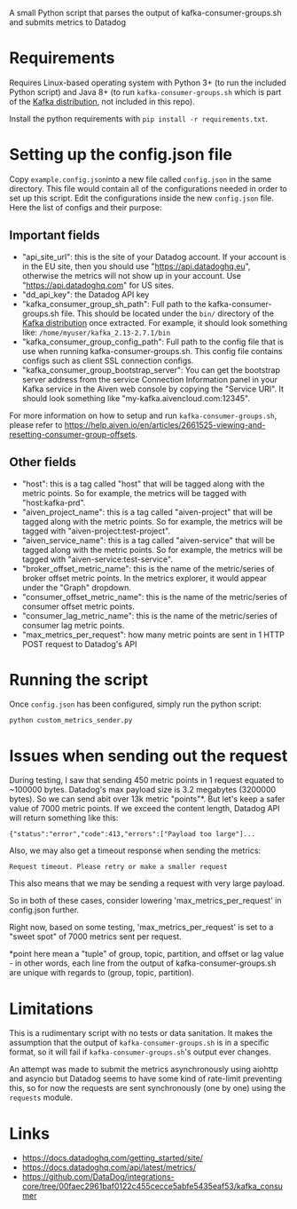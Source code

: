 
A small Python script that parses the output of kafka-consumer-groups.sh and submits metrics to Datadog

# Requirements

Requires Linux-based operating system with Python 3+ (to run the included Python script) and Java 8+ (to run `kafka-consumer-groups.sh` which is part of the [Kafka distribution](https://kafka.apache.org/downloads), not included in this repo).

Install the python requirements with `pip install -r requirements.txt`.

# Setting up the config.json file

Copy `example.config.json`into a new file called `config.json` in the same directory. This file would contain all of the configurations needed in order to set up this script. Edit the configurations inside the new `config.json` file. Here the list of configs and their purpose:

## Important fields
- "api_site_url": this is the site of your Datadog account. If your account is in the EU site, then you should use "https://api.datadoghq.eu", otherwise the metrics will not show up in your account. Use "https://api.datadoghq.com" for US sites.
- "dd_api_key": the Datadog API key
- "kafka_consumer_group_sh_path": Full path to the kafka-consumer-groups.sh file. This should be located under the `bin/` directory of the [Kafka distribution](https://kafka.apache.org/downloads) once extracted. For example, it should look something like: `/home/myuser/kafka_2.13-2.7.1/bin`
- "kafka_consumer_group_config_path": Full path to the config file that is use when running kafka-consumer-groups.sh. This config file contains configs such as client SSL connection configs.
- "kafka_consumer_group_bootstrap_server": You can get the bootstrap server address from the service Connection Information panel in your Kafka service in the Aiven web console by copying the "Service URI". It should look something like "my-kafka.aivencloud.com:12345".

For more information on how to setup and run `kafka-consumer-groups.sh`, please refer to https://help.aiven.io/en/articles/2661525-viewing-and-resetting-consumer-group-offsets.

## Other fields
- "host": this is a tag called "host" that will be tagged along with the metric points. So for example, the metrics will be tagged with "host:kafka-prd".
- "aiven_project_name": this is a tag called "aiven-project" that will be tagged along with the metric points. So for example, the metrics will be tagged with "aiven-project:test-project".
- "aiven_service_name": this is a tag called "aiven-service" that will be tagged along with the metric points. So for example, the metrics will be tagged with "aiven-service:test-service".
- "broker_offset_metric_name": this is the name of the metric/series of broker offset metric points. In the metrics explorer, it would appear under the "Graph" dropdown.
- "consumer_offset_metric_name": this is the name of the metric/series of consumer offset metric points.
- "consumer_lag_metric_name": this is the name of the metric/series of consumer lag metric points.
- "max_metrics_per_request": how many metric points are sent in 1 HTTP POST request to Datadog's API


# Running the script

Once `config.json` has been configured, simply run the python script:

`python custom_metrics_sender.py`


# Issues when sending out the request

During testing, I saw that sending 450 metric points in 1 request equated to ~100000 bytes. Datadog's max payload size is 3.2 megabytes (3200000 bytes). So we can send abit over 13k metric "points"*. But let's keep a safer value of 7000 metric points. If we exceed the content length, Datadog API will return something like this:

`{"status":"error","code":413,"errors":["Payload too large"]...`

Also, we may also get a timeout response when sending the metrics:

`Request timeout. Please retry or make a smaller request`

This also means that we may be sending a request with very large payload.

So in both of these cases, consider lowering 'max_metrics_per_request' in config.json further.

Right now, based on some testing, 'max_metrics_per_request' is set to a "sweet spot" of 7000 metrics sent per request.

*point here mean a "tuple" of group, topic, partition, and offset or lag value - in other words, each line from the output of kafka-consumer-groups.sh are unique with regards to (group, topic, partition).


# Limitations

This is a rudimentary script with no tests or data sanitation. It makes the assumption that the output of `kafka-consumer-groups.sh` is in a specific format, so it will fail if `kafka-consumer-groups.sh`'s output ever changes.

An attempt was made to submit the metrics asynchronously using aiohttp and asyncio but Datadog seems to have some kind of rate-limit preventing this, so for now the requests are sent synchronously (one by one) using the `requests` module.


# Links

- https://docs.datadoghq.com/getting_started/site/
- https://docs.datadoghq.com/api/latest/metrics/
- https://github.com/DataDog/integrations-core/tree/00faec2961baf0122c455cecce5abfe5435eaf53/kafka_consumer
